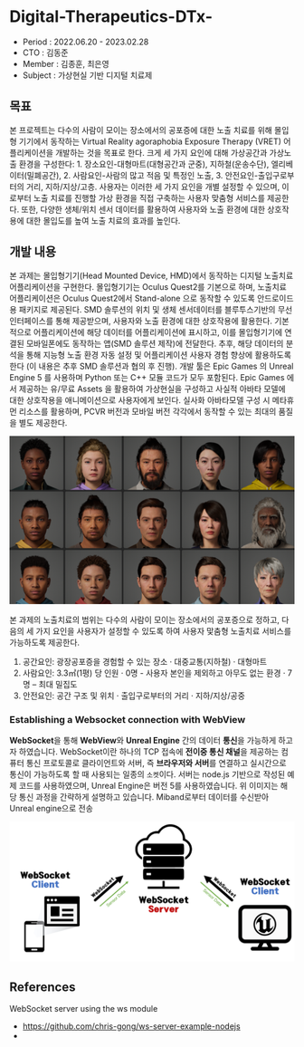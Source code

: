 # Digital-Therapeutics-DTx-

- Period : 2022.06.20 - 2023.02.28
- CTO : 김동준
- Member : 김종훈, 최은영
- Subject : 가상현실 기반 디지털 치료제
  
## 목표

본 프로젝트는 다수의 사람이 모이는 장소에서의 공포증에 대한 노출 치료를 위해 몰입형 기기에서 동작하는 Virtual Reality agoraphobia Exposure Therapy (VRET) 어플리케이션을 개발하는 것을 목표로 한다. 크게 세 가지 요인에 대해 가상공간과 가상노출 환경을 구성한다: 1. 장소요인-대형마트(대형공간과 군중), 지하철(운송수단), 엘리베이터(밀폐공간), 2. 사람요인-사람의 많고 적음 및 특정인 노출, 3. 안전요인-출입구로부터의 거리, 지하/지상/고층. 사용자는 이러한 세 가지 요인을 개별 설정할 수 있으며, 이로부터 노출 치료를 진행할 가상 환경을 직접 구축하는 사용자 맞춤형 서비스를 제공한다. 또한, 다양한 생체/위치 센서 데이터를 활용하여 사용자와 노출 환경에 대한 상호작용에 대한 몰입도를 높여 노출 치료의 효과를 높인다.

## 개발 내용

본 과제는 몰입형기기(Head Mounted Device, HMD)에서 동작하는 디지털 노출치료 어플리케이션을 구현한다. 몰입형기기는 Oculus Quest2를 기본으로 하며, 노출치료 어플리케이션은 Oculus Quest2에서 Stand-alone 으로 동작할 수 있도록 안드로이드용 패키지로 제공된다. SMD 솔루션의 위치 및 생체 센서데이터를 블루투스기반의 무선 인터페이스를 통해 제공받으며, 사용자와 노출 환경에 대한 상호작용에 활용한다. 기본적으로 어플리케이션에 해당 데이터를 어플리케이션에 표시하고, 이를 몰입형기기에 연결된 모바일폰에도 동작하는 앱(SMD 솔루션 제작)에 전달한다. 추후, 해당 데이터의 분석을 통해 지능형 노출 환경 자동 설정 및 어플리케이션 사용자 경험 향상에 활용하도록 한다 (이 내용은 추후 SMD 솔루션과 협의 후 진행). 
개발 툴은 Epic Games 의 Unreal Engine 5 를 사용하며 Python 또는 C++ 모듈 코드가 모두 포함된다. Epic Games 에서 제공하는 유/무료 Assets 을 활용하여 가상현실을 구성하고 사실적 아바타 모델에 대한 상호작용을 애니메이션으로 사용자에게 보인다. 실사화 아바타모델 구성 시 메타휴먼 리소스를 활용하며, PCVR 버전과 모바일 버전 각각에서 동작할 수 있는 최대의 품질을 별도 제공한다. 

![Alt text](image.png)

본 과제의 노출치료의 범위는 다수의 사람이 모이는 장소에서의 공포증으로 정하고, 다음의 세 가지 요인을 사용자가 설정할 수 있도록 하여 사용자 맟춤형 노출치료 서비스를 가능하도록 제공한다. 

1. 공간요인: 광장공포증을 경험할 수 있는 장소
· 대중교통(지하철)
· 대형마트
2. 사람요인: 3.3㎡(1평) 당 인원
· 0명 - 사용자 본인을 제외하고 아무도 없는 환경
· 7명 – 최대 밀집도
3. 안전요인: 공간 구조 및 위치
· 출입구로부터의 거리
· 지하/지상/공중

### Establishing a Websocket connection with WebView

**WebSocket**을 통해 **WebView**와 **Unreal Engine** 간의 데이터 **통신**을 가능하게 하고자 하였습니다. WebSocket이란 하나의 TCP 접속에 **전이중 통신 채널**을 제공하는 컴퓨터 통신 프로토콜로 클라이언트와 서버, 즉 **브라우저와 서버**를 연결하고 실시간으로 통신이 가능하도록 할 때 사용되는 일종의 `소켓`이다. 서버는 node.js 기반으로 작성된 예제 코드를 사용하였으며, Unreal Engine은 버전 5를 사용하였습니다. 위 이미지는 해당 통신 과정을 간략하게 설명하고 있습니다.
Miband로부터 데이터를 수신받아 Unreal engine으로 전송

![Alt text](image-1.png)



## References

WebSocket server using the ws module
- https://github.com/chris-gong/ws-server-example-nodejs
- 